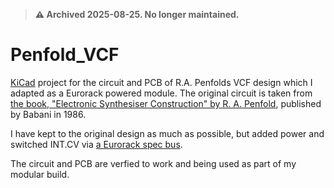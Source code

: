 > **⚠️ Archived 2025-08-25. No longer maintained.**

# Penfold_VCF
[KiCad](https://www.kicad.org/) project for the circuit and PCB of R.A. Penfolds VCF design which I adapted as a Eurorack powered module.
The original circuit is taken from [the book, "Electronic Synthesiser Construction" by R. A. Penfold](https://sdiy.info/wiki/Penfold_synthesiser), published by Babani in 1986.

I have kept to the original design as much as possible, but added power and switched INT.CV via [a Eurorack spec bus](https://doepfer.de/home_e.htm).

The circuit and PCB are verfied to work and being used as part of my modular build.
